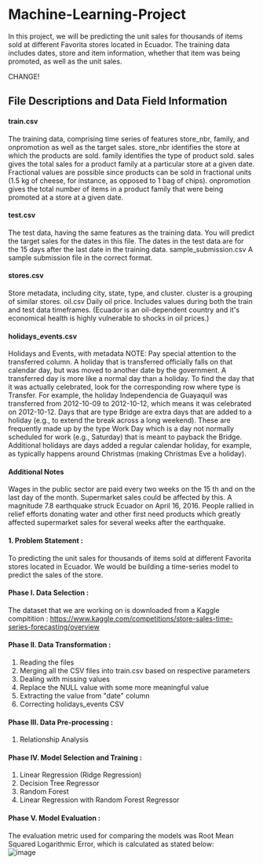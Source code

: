 # Machine-Learning-Project
In this project, we will be predicting the unit sales for thousands of items sold at different Favorita stores located in Ecuador. The training data includes dates, store and item information, whether that item was being promoted, as well as the unit sales. 

CHANGE!

## File Descriptions and Data Field Information
#### train.csv
The training data, comprising time series of features store_nbr, family, and onpromotion as well as the target sales.
store_nbr identifies the store at which the products are sold.
family identifies the type of product sold.
sales gives the total sales for a product family at a particular store at a given date. Fractional values are possible since products can be sold in fractional units (1.5 kg of cheese, for instance, as opposed to 1 bag of chips).
onpromotion gives the total number of items in a product family that were being promoted at a store at a given date.

#### test.csv
The test data, having the same features as the training data. You will predict the target sales for the dates in this file.
The dates in the test data are for the 15 days after the last date in the training data.
sample_submission.csv
A sample submission file in the correct format.

#### stores.csv
Store metadata, including city, state, type, and cluster.
cluster is a grouping of similar stores.
oil.csv
Daily oil price. Includes values during both the train and test data timeframes. (Ecuador is an oil-dependent country and it's economical health is highly vulnerable to shocks in oil prices.)

#### holidays_events.csv
Holidays and Events, with metadata
NOTE: Pay special attention to the transferred column. A holiday that is transferred officially falls on that calendar day, but was moved to another date by the government. A transferred day is more like a normal day than a holiday. To find the day that it was actually celebrated, look for the corresponding row where type is Transfer. For example, the holiday Independencia de Guayaquil was transferred from 2012-10-09 to 2012-10-12, which means it was celebrated on 2012-10-12. Days that are type Bridge are extra days that are added to a holiday (e.g., to extend the break across a long weekend). These are frequently made up by the type Work Day which is a day not normally scheduled for work (e.g., Saturday) that is meant to payback the Bridge.
Additional holidays are days added a regular calendar holiday, for example, as typically happens around Christmas (making Christmas Eve a holiday).

#### Additional Notes
Wages in the public sector are paid every two weeks on the 15 th and on the last day of the month. Supermarket sales could be affected by this.
A magnitude 7.8 earthquake struck Ecuador on April 16, 2016. People rallied in relief efforts donating water and other first need products which greatly affected supermarket sales for several weeks after the earthquake.

#### 1. Problem Statement : 
To predicting the unit sales for thousands of items sold at different Favorita stores located in Ecuador. We would be building a time-series model to predict the sales of the store. 

#### Phase I. Data Selection : 
The dataset that we are working on is downloaded from a Kaggle compitition : https://www.kaggle.com/competitions/store-sales-time-series-forecasting/overview 

#### Phase II. Data Transformation :
1. Reading the files
2. Merging all the CSV files into train.csv based on respective parameters
3. Dealing with missing values
4. Replace the NULL value with some more meaningful value
5. Extracting the value from "date" column
6. Correcting holidays_events CSV

#### Phase III. Data Pre-processing :
1. Relationship Analysis

#### Phase IV. Model Selection and Training :
1. Linear Regression (Ridge Regression)
2. Decision Tree Regressor
3. Random Forest
4. Linear Regression with Random Forest Regressor

#### Phase V. Model Evaluation : 
The evaluation metric used for comparing the models was Root Mean Squared Logarithmic Error, 
which is calculated as stated below: <br>
![image](https://user-images.githubusercontent.com/48669474/171723912-cf20bd07-6b5b-4538-943c-cd9b146b1fa1.png)






